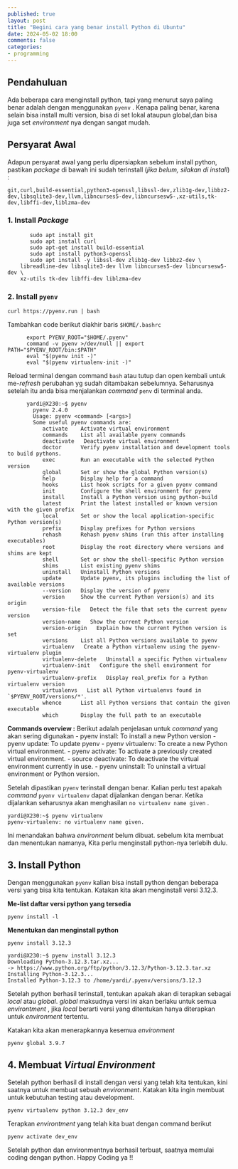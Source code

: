 ```yaml
---
published: true
layout: post
title: "Begini cara yang benar install Python di Ubuntu"
date: 2024-05-02 18:00
comments: false
categories: 
- programming
---
```


## Pendahuluan

Ada beberapa cara menginstall python, tapi yang menurut saya paling benar adalah dengan menggunakan `pyenv` . Kenapa paling benar, karena selain bisa install multi version, bisa di set lokal ataupun global,dan bisa juga set *environment* nya dengan sangat mudah.

<!--more-->

## Persyarat Awal

Adapun persyarat awal yang perlu dipersiapkan sebelum install python, pastikan *package* di bawah ini sudah terinstall (*jika belum, silakan di install*) :

`git,curl,build-essential,python3-openssl,libssl-dev,zlib1g-dev,libbz2-dev,libsqlite3-dev,llvm,libncurses5-dev,libncursesw5-,xz-utils,tk-dev,libffi-dev,liblzma-dev`

### 1. Install *Package*
	
```
	   sudo apt install git
	   sudo apt install curl
	   sudo apt-get install build-essential
	   sudo apt install python3-openssl
	   sudo apt install -y libssl-dev zlib1g-dev libbz2-dev \
    libreadline-dev libsqlite3-dev llvm libncurses5-dev libncursesw5-dev \
    xz-utils tk-dev libffi-dev liblzma-dev 
```

### 2. Install `pyenv`

`curl https://pyenv.run | bash`

Tambahkan code berikut diakhir baris `$HOME/.bashrc`
```
   	  export PYENV_ROOT="$HOME/.pyenv"
	  command -v pyenv >/dev/null || export PATH="$PYENV_ROOT/bin:$PATH"
	  eval "$(pyenv init -)"
	  eval "$(pyenv virtualenv-init -)"
```
Reload terminal dengan command `bash` atau tutup dan open kembali untuk me-*refresh* perubahan yg sudah ditambakan sebelumnya. Seharusnya setelah itu anda bisa menjalankan *command* `penv` di terminal anda. 

```
	  yardi@X230:~$ pyenv 
		pyenv 2.4.0
		Usage: pyenv <command> [<args>]
		Some useful pyenv commands are:
		   activate    Activate virtual environment
		   commands    List all available pyenv commands
		   deactivate   Deactivate virtual environment
		   doctor      Verify pyenv installation and development tools to build pythons.
		   exec        Run an executable with the selected Python version
		   global      Set or show the global Python version(s)
		   help        Display help for a command
		   hooks       List hook scripts for a given pyenv command
		   init        Configure the shell environment for pyenv
		   install     Install a Python version using python-build
		   latest      Print the latest installed or known version with the given prefix
		   local       Set or show the local application-specific Python version(s)
		   prefix      Display prefixes for Python versions
		   rehash      Rehash pyenv shims (run this after installing executables)
		   root        Display the root directory where versions and shims are kept
		   shell       Set or show the shell-specific Python version
		   shims       List existing pyenv shims
		   uninstall   Uninstall Python versions
		   update      Update pyenv, its plugins including the list of available versions
		   --version   Display the version of pyenv
		   version     Show the current Python version(s) and its origin
		   version-file   Detect the file that sets the current pyenv version
		   version-name   Show the current Python version
		   version-origin   Explain how the current Python version is set
		   versions    List all Python versions available to pyenv
		   virtualenv   Create a Python virtualenv using the pyenv-virtualenv plugin
		   virtualenv-delete   Uninstall a specific Python virtualenv
		   virtualenv-init   Configure the shell environment for pyenv-virtualenv
		   virtualenv-prefix   Display real_prefix for a Python virtualenv version
		   virtualenvs   List all Python virtualenvs found in `$PYENV_ROOT/versions/*'.
		   whence      List all Python versions that contain the given executable
		   which       Display the full path to an executable
```

**Commands overview :**
Berikut adalah penjelasan untuk *command* yang akan sering digunakan
	- pyenv install: To install a new Python version
	- pyenv update: To update pyenv
	- pyenv virtualenv: To create a new Python virtual environment.
	- pyenv activate: To activate a previously created virtual environment.
	- source deactivate: To deactivate the virtual environment currently in use.
	- pyenv uninstall: To uninstall a virtual environment or Python version.
        
Setelah dipastikan `pyenv` terinstall dengan benar. Kalian perlu test apakah *command*  `pyenv virtualenv` dapat dijalankan dengan benar. Ketika dijalankan seharusnya akan menghasilan `no virtualenv name given` . 

```
yardi@X230:~$ pyenv virtualenv
pyenv-virtualenv: no virtualenv name given.
```
Ini menandakan bahwa *environment* belum dibuat. sebelum kita membuat dan menentukan namanya, Kita perlu menginstall python-nya terlebih dulu. 

## 3. Install Python

Dengan menggunakan `pyenv` kalian bisa install python dengan beberapa versi yang bisa kita tentukan. Katakan kita akan menginstall versi 3.12.3. 

**Me-list daftar versi python yang tersedia**
```
pyenv install -l
```
**Menentukan dan menginstall python**

```
pyenv install 3.12.3
```
```
yardi@X230:~$ pyenv install 3.12.3
Downloading Python-3.12.3.tar.xz...
-> https://www.python.org/ftp/python/3.12.3/Python-3.12.3.tar.xz
Installing Python-3.12.3...
Installed Python-3.12.3 to /home/yardi/.pyenv/versions/3.12.3
```

Setelah python berhasil terinstall, tentukan apakah akan di terapkan sebagai *local* atau *global*. *global* maksudnya versi ini akan berlaku untuk semua *environtment* , jika *local* berarti versi yang ditentukan hanya diterapkan untuk *environment* tertentu.

Katakan kita akan menerapkannya kesemua *environment*

```
pyenv global 3.9.7
```

## 4. Membuat *Virtual Environment* 

Setelah python berhasil di install dengan versi yang telah kita tentukan, kini saatnya untuk membuat sebuah *environment*. Katakan kita ingin membuat untuk kebutuhan testing atau development.
 	
```
pyenv virtualenv python 3.12.3 dev_env
```
Terapkan *environtment* yang telah kita buat dengan command berikut 
```
pyenv activate dev_env
```

Setelah python dan environmentnya berhasil terbuat, saatnya memulai coding dengan python. Happy Coding ya !!